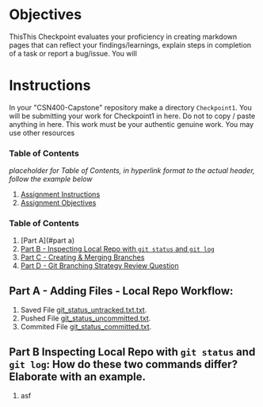 # Objectives
ThisThis Checkpoint evaluates your proficiency in creating markdown pages that can reflect your findings/learnings, explain steps in completion of a task or report a bug/issue. You will 

# Instructions
In your "CSN400-Capstone" repository make a directory `Checkpoint1`. You will be submitting your work for Checkpoint1 in here. Do not to copy / paste anything in here. This work must be your authentic genuine work. You may use other resources 

### Table of Contents
_placeholder for Table of Contents, in hyperlink format to the actual header, follow the example below_
1. [Assignment Instructions](#instructions)
2. [Assignment Objectives](#objectives)

### Table of Contents
1. [Part A](#part a)
2. [Part B - Inspecting Local Repo with `git status` and `git log`](#PartB)
3. [Part C - Creating & Merging Branches](#PartC)
4. [Part D - Git Branching Strategy Review Question](PartD)

## Part A - Adding Files - Local Repo Workflow:
1. Saved File [git_status_untracked.txt.txt](https://github.com/102102191-myseneca/CSN400-Capstone/blob/main/Checkpoint2/git_status_untracked.txt.txt/).
2. Pushed File [git_status_uncommitted.txt](https://github.com/102102191-myseneca/CSN400-Capstone/blob/main/Checkpoint2/git_status_uncommitted.txt.txt/).
3. Commited File [git_status_committed.txt](https://github.com/102102191-myseneca/CSN400-Capstone/blob/main/Checkpoint2/git_status_committed.txt.txt/).

## Part B Inspecting Local Repo with `git status` and `git log`: How do these two commands differ? Elaborate with an example.
1. asf

